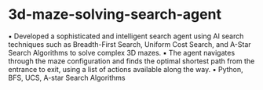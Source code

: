 # 3d-maze-solving-search-agent
▪ Developed a sophisticated and intelligent search agent using AI search techniques such as Breadth-First Search, Uniform Cost Search, and A-Star Search Algorithms to solve complex 3D mazes. ▪ The agent navigates through the maze configuration and finds the optimal shortest path from the entrance to exit, using a list of actions available along the way. ▪ Python, BFS, UCS, A-star Search Algorithms

